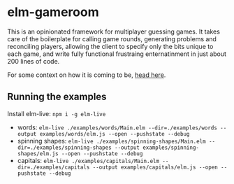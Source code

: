 # elm-gameroom

This is an opinionated framework for multiplayer guessing games. It takes care of the boilerplate for calling game rounds, generating problems and reconciling players, allowing the client to specify only the bits unique to each game, and write fully functional frustraing enternatinment in just about 200 lines of code.

For some context on how it is coming to be, [head here](/talk.md).

## Running the examples

Install elm-live: `npm i -g elm-live`
* words: `elm-live ./examples/words/Main.elm --dir=./examples/words --output examples/words/elm.js --open --pushstate --debug`
* spinning shapes: `elm-live ./examples/spinning-shapes/Main.elm --dir=./examples/spinning-shapes --output examples/spinning-shapes/elm.js --open --pushstate --debug`
* capitals: `elm-live ./examples/capitals/Main.elm --dir=./examples/capitals --output examples/capitals/elm.js --open --pushstate --debug`
